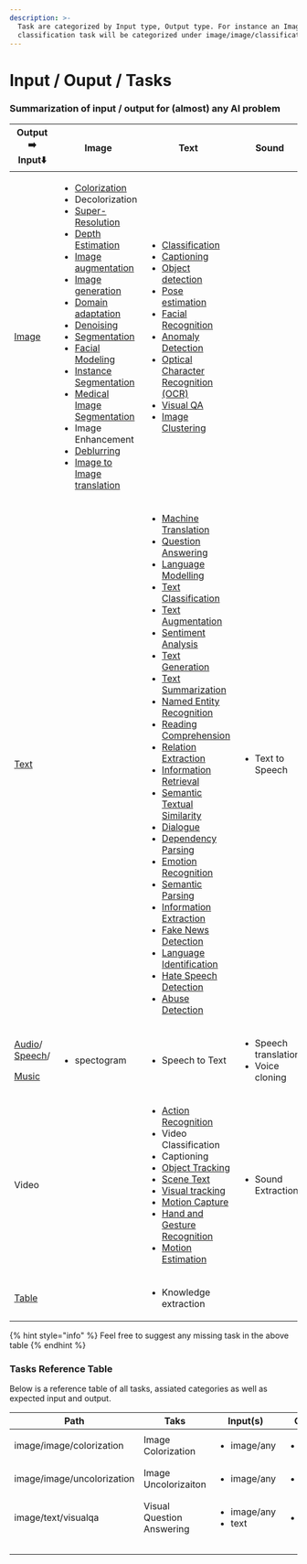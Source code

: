 ```yaml
---
description: >-
  Task are categorized by Input type, Output type. For instance an Image
  classification task will be categorized under image/image/classification.
---
```


# Input / Ouput / Tasks

### Summarization of input / output for (almost) any AI problem

| Output ➡️ Input⬇️                                                                                                                                                                              | Image                                                                                                                                                                                                                                                                                                                                                                                                                                                                                                                                                                                                                                                                                                                                                                                                                                                                                                                                                                                                                                                                                                                                                                                                                                                                                                                                                                                                                                    | Text                                                                                                                                                                                                                                                                                                                                                                                                                                                                                                                                                                                                                                                                                                                                                                                                                                                                                                                                                                                                                                                                                                                                                                                                                                                                                                                                                                                                                                                                                                                                                                                                                                                                                                                                                                                                                                                                                                                                                                                                                                                                                                                                                                                                                                                                                                                                                                                                                                                                                                                                               | Sound                                                      | Video                                                                                                               | Table                                                                                                             |
| ---------------------------------------------------------------------------------------------------------------------------------------------------------------------------------------------- | ---------------------------------------------------------------------------------------------------------------------------------------------------------------------------------------------------------------------------------------------------------------------------------------------------------------------------------------------------------------------------------------------------------------------------------------------------------------------------------------------------------------------------------------------------------------------------------------------------------------------------------------------------------------------------------------------------------------------------------------------------------------------------------------------------------------------------------------------------------------------------------------------------------------------------------------------------------------------------------------------------------------------------------------------------------------------------------------------------------------------------------------------------------------------------------------------------------------------------------------------------------------------------------------------------------------------------------------------------------------------------------------------------------------------------------------- | -------------------------------------------------------------------------------------------------------------------------------------------------------------------------------------------------------------------------------------------------------------------------------------------------------------------------------------------------------------------------------------------------------------------------------------------------------------------------------------------------------------------------------------------------------------------------------------------------------------------------------------------------------------------------------------------------------------------------------------------------------------------------------------------------------------------------------------------------------------------------------------------------------------------------------------------------------------------------------------------------------------------------------------------------------------------------------------------------------------------------------------------------------------------------------------------------------------------------------------------------------------------------------------------------------------------------------------------------------------------------------------------------------------------------------------------------------------------------------------------------------------------------------------------------------------------------------------------------------------------------------------------------------------------------------------------------------------------------------------------------------------------------------------------------------------------------------------------------------------------------------------------------------------------------------------------------------------------------------------------------------------------------------------------------------------------------------------------------------------------------------------------------------------------------------------------------------------------------------------------------------------------------------------------------------------------------------------------------------------------------------------------------------------------------------------------------------------------------------------------------------------------------------------------------- | ---------------------------------------------------------- | ------------------------------------------------------------------------------------------------------------------- | ----------------------------------------------------------------------------------------------------------------- |
| [Image](https://paperswithcode.com/area/computer-vision)                                                                                                                                       | <ul><li><a href="https://paperswithcode.com/task/colorization">Colorization</a></li><li>Decolorization</li><li><a href="https://paperswithcode.com/area/computer-vision/super-resolution">Super-Resolution</a></li><li><a href="https://paperswithcode.com/area/computer-vision/depth-estimation">Depth Estimation</a></li><li><a href="https://paperswithcode.com/task/image-augmentation">Image augmentation</a></li><li><a href="https://paperswithcode.com/area/computer-vision/image-generation">Image generation</a></li><li><a href="https://paperswithcode.com/area/computer-vision/domain-adaptation">Domain adaptation</a></li><li><a href="https://paperswithcode.com/area/computer-vision/denoising">Denoising</a></li><li><a href="https://paperswithcode.com/task/semantic-segmentation">Segmentation</a></li><li><a href="https://paperswithcode.com/area/computer-vision/facial-recognition-and-modelling">Facial Modeling</a></li><li><a href="https://paperswithcode.com/area/computer-vision/instance-segmentation">Instance Segmentation</a></li><li><a href="https://paperswithcode.com/area/computer-vision/medical-image-segmentation">Medical Image Segmentation</a></li><li>Image Enhancement</li><li><a href="https://paperswithcode.com/task/deblurring">Deblurring</a></li><li><a href="https://paperswithcode.com/area/computer-vision/image-to-image-translation">Image to Image translation</a></li></ul> | <ul><li><a href="https://paperswithcode.com/area/computer-vision/image-classification">Classification</a></li><li><a href="https://paperswithcode.com/task/image-captioning">Captioning</a></li><li><a href="https://paperswithcode.com/area/computer-vision/object-detection">Object detection</a></li><li><a href="https://paperswithcode.com/area/computer-vision/pose-estimation">Pose estimation</a></li><li><a href="https://paperswithcode.com/area/computer-vision/facial-recognition-and-modelling">Facial Recognition</a></li><li><a href="https://paperswithcode.com/area/computer-vision/anomaly-detection">Anomaly Detection</a></li><li><a href="https://paperswithcode.com/area/computer-vision/optical-character-recognition">Optical Character Recognition (OCR)</a></li><li><a href="https://paperswithcode.com/task/visual-question-answering">Visual QA</a></li><li><a href="https://paperswithcode.com/task/image-clustering">Image Clustering</a></li></ul>                                                                                                                                                                                                                                                                                                                                                                                                                                                                                                                                                                                                                                                                                                                                                                                                                                                                                                                                                                                                                                                                                                                                                                                                                                                                                                                                                                                                                                                                                                                                                                  |                                                            | <ul><li><a href="https://paperswithcode.com/area/computer-vision/3d-face-animation">3D Face Animation</a></li></ul> |                                                                                                                   |
| [Text](https://paperswithcode.com/area/natural-language-processing)                                                                                                                            |                                                                                                                                                                                                                                                                                                                                                                                                                                                                                                                                                                                                                                                                                                                                                                                                                                                                                                                                                                                                                                                                                                                                                                                                                                                                                                                                                                                                                                          | <ul><li><a href="https://paperswithcode.com/area/natural-language-processing/machine-translation">Machine Translation</a></li><li><a href="https://paperswithcode.com/area/natural-language-processing/question-answering">Question Answering</a></li><li><a href="https://paperswithcode.com/task/language-modelling">Language Modelling</a></li><li><a href="https://paperswithcode.com/area/natural-language-processing/text-classification">Text Classification</a></li><li><a href="https://paperswithcode.com/task/text-augmentation">Text Augmentation</a></li><li><a href="https://paperswithcode.com/area/natural-language-processing/sentiment-analysis">Sentiment Analysis</a></li><li><a href="https://paperswithcode.com/area/natural-language-processing/text-generation">Text Generation</a></li><li><a href="https://paperswithcode.com/area/natural-language-processing/text-summarization">Text Summarization</a></li><li><a href="https://paperswithcode.com/area/natural-language-processing/named-entity-recognition-ner">Named Entity Recognition</a></li><li><a href="https://paperswithcode.com/task/reading-comprehension">Reading Comprehension</a></li><li><a href="https://paperswithcode.com/area/natural-language-processing/relation-extraction">Relation Extraction</a></li><li><a href="https://paperswithcode.com/task/information-retrieval">Information Retrieval</a></li><li><a href="https://paperswithcode.com/task/semantic-textual-similarity">Semantic Textual Similarity</a></li><li><a href="https://paperswithcode.com/area/natural-language-processing/dialogue">Dialogue</a></li><li><a href="https://paperswithcode.com/area/natural-language-processing/dependency-parsing">Dependency Parsing</a></li><li><a href="https://paperswithcode.com/area/natural-language-processing/emotion-recognition">Emotion Recognition</a></li><li><a href="https://paperswithcode.com/area/natural-language-processing/semantic-parsing">Semantic Parsing</a></li><li><a href="https://paperswithcode.com/area/natural-language-processing/information-extraction">Information Extraction</a></li><li><a href="https://paperswithcode.com/task/fake-news-detection">Fake News Detection</a></li><li><a href="https://paperswithcode.com/area/natural-language-processing">Language Identification</a></li><li><a href="https://paperswithcode.com/task/hate-speech-detection">Hate Speech Detection</a></li><li> <a href="https://paperswithcode.com/task/hate-speech-detection">Abuse Detection</a></li></ul> | <ul><li>Text to Speech</li></ul>                           |                                                                                                                     |                                                                                                                   |
| <p><a href="https://paperswithcode.com/area/speech">Audio</a>/ <a href="https://paperswithcode.com/area/audio">Speech</a>/</p><p><a href="https://paperswithcode.com/area/music">Music</a></p> | <ul><li>spectogram</li></ul>                                                                                                                                                                                                                                                                                                                                                                                                                                                                                                                                                                                                                                                                                                                                                                                                                                                                                                                                                                                                                                                                                                                                                                                                                                                                                                                                                                                                             | <ul><li>Speech to Text</li></ul>                                                                                                                                                                                                                                                                                                                                                                                                                                                                                                                                                                                                                                                                                                                                                                                                                                                                                                                                                                                                                                                                                                                                                                                                                                                                                                                                                                                                                                                                                                                                                                                                                                                                                                                                                                                                                                                                                                                                                                                                                                                                                                                                                                                                                                                                                                                                                                                                                                                                                                                   | <ul><li>Speech translation</li><li>Voice cloning</li></ul> |                                                                                                                     |                                                                                                                   |
| Video                                                                                                                                                                                          |                                                                                                                                                                                                                                                                                                                                                                                                                                                                                                                                                                                                                                                                                                                                                                                                                                                                                                                                                                                                                                                                                                                                                                                                                                                                                                                                                                                                                                          | <ul><li><a href="https://paperswithcode.com/area/computer-vision/activity-recognition">Action Recognition</a></li><li>Video Classification</li><li>Captioning</li><li><a href="https://paperswithcode.com/area/computer-vision/object-tracking">Object Tracking</a></li><li><a href="https://paperswithcode.com/task/scene-text">Scene Text</a></li><li><a href="https://paperswithcode.com/task/visual-tracking">Visual tracking</a></li><li><a href="https://paperswithcode.com/task/motion-capture">Motion Capture</a></li><li><a href="https://paperswithcode.com/area/computer-vision/hand">Hand and Gesture Recognition</a></li><li><a href="https://paperswithcode.com/task/motion-estimation">Motion Estimation</a></li></ul>                                                                                                                                                                                                                                                                                                                                                                                                                                                                                                                                                                                                                                                                                                                                                                                                                                                                                                                                                                                                                                                                                                                                                                                                                                                                                                                                                                                                                                                                                                                                                                                                                                                                                                                                                                                                              | <ul><li>Sound Extraction</li></ul>                         |                                                                                                                     |                                                                                                                   |
| [Table](https://paperswithcode.com/area/time-series)                                                                                                                                           |                                                                                                                                                                                                                                                                                                                                                                                                                                                                                                                                                                                                                                                                                                                                                                                                                                                                                                                                                                                                                                                                                                                                                                                                                                                                                                                                                                                                                                          | <ul><li>Knowledge extraction</li></ul>                                                                                                                                                                                                                                                                                                                                                                                                                                                                                                                                                                                                                                                                                                                                                                                                                                                                                                                                                                                                                                                                                                                                                                                                                                                                                                                                                                                                                                                                                                                                                                                                                                                                                                                                                                                                                                                                                                                                                                                                                                                                                                                                                                                                                                                                                                                                                                                                                                                                                                             |                                                            |                                                                                                                     | <ul><li><a href="https://paperswithcode.com/task/dimensionality-reduction">Dimensionality Reduction</a></li></ul> |





{% hint style="info" %}
Feel free to suggest any missing task in the above table
{% endhint %}



### Tasks Reference Table

Below is a reference table of all tasks, assiated categories as well as expected input and output.

| Path                       | Taks                      | Input(s)                                 | Output(s)                   |
| -------------------------- | ------------------------- | ---------------------------------------- | --------------------------- |
| image/image/colorization   | Image Colorization        | <ul><li>image/any</li></ul>              | <ul><li>image/png</li></ul> |
| image/image/uncolorization | Image Uncolorizaiton      | <p></p><ul><li>image/any</li></ul>       | <ul><li>image/png</li></ul> |
| image/text/visualqa        | Visual Question Answering | <ul><li>image/any</li><li>text</li></ul> | <ul><li>text</li></ul>      |
|                            |                           |                                          |                             |
|                            |                           |                                          |                             |
|                            |                           |                                          |                             |
|                            |                           |                                          |                             |
